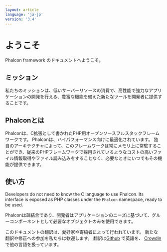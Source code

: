 ```yaml
---
layout: article
language: 'ja-jp'
version: '3.4'
---
```


# ようこそ

Phalcon framework のドキュメントへようこそ。

## ミッション

私たちのミッションは、低いサーバーリソースの消費で、高性能で強力なアプリケーションの開発を行える、豊富な機能を備えた新たなツールを開発者に提供することです。

## Phalconとは

Phalconは、C拡張として書かれたPHP用オープンソースフルスタックフレームワークです。 Phalconは、ハイパフォーマンス向けに最適化されています。 独自のアーキテクチャによって、このフレームワークは常にメモリ上に常駐することができ、従来のPHPフレームワークで採用されているようなコストの高いファイル情報取得やファイル読み込みをすることなく、必要なときにいつでもその機能が提供できます。

## 使い方

Developers do not need to know the C language to use Phalcon. Its interface is exposed as PHP classes under the `Phalcon` namespace, ready to be used.

Phalconは疎結合であり、開発者はアプリケーションのニーズに基づいて、グルーコンポーネントとして必要なオブジェクトのみを使用できます。

<div class="alert alert-danger">
    <p>
        このドキュメントの翻訳は、愛好家や寄稿者によって行われています。 新たな翻訳や修正への参加を私たちは歓迎します。 翻訳は<a href="https://github.com/phalcon/docs">Github</a> で英語を、 <a href="https://crowdin.com/project/phalcon-documentation">Crowdin</a> で他の言語を扱っています。
    </p>
</div>
